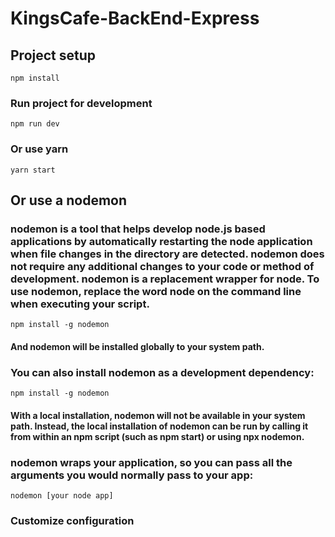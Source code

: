 # KingsCafe-BackEnd-Express

## Project setup
```
npm install
```

### Run project for development
```
npm run dev
```

### Or use yarn
```
yarn start
```

## Or use a nodemon

### nodemon is a tool that helps develop node.js based applications by automatically restarting the node application when file changes in the directory are detected. nodemon does not require any additional changes to your code or method of development. nodemon is a replacement wrapper for node. To use nodemon, replace the word node on the command line when executing your script.
```
npm install -g nodemon
```
#### And nodemon will be installed globally to your system path.

### You can also install nodemon as a development dependency:
```
npm install -g nodemon
```
#### With a local installation, nodemon will not be available in your system path. Instead, the local installation of nodemon can be run by calling it from within an npm script (such as npm start) or using npx nodemon.

### nodemon wraps your application, so you can pass all the arguments you would normally pass to your app:
```
nodemon [your node app]
```
### Customize configuration
